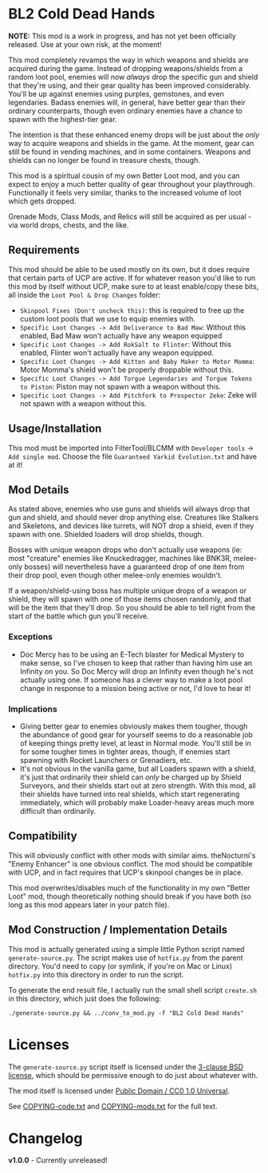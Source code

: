 BL2 Cold Dead Hands
===================

**NOTE:** This mod is a work in progress, and has not yet been officially
released.  Use at your own risk, at the moment!

This mod completely revamps the way in which weapons and shields are
acquired during the game.  Instead of dropping weapons/shields from a
random loot pool, enemies will now *always* drop the specific gun and
shield that they're using, and their gear quality has been improved
considerably.  You'll be up against enemies using purples, gemstones, and
even legendaries.  Badass enemies will, in general, have better gear than
their ordinary counterparts, though even ordinary enemies have a chance to
spawn with the highest-tier gear.

The intention is that these enhanced enemy drops will be just about the
*only* way to acquire weapons and shields in the game.  At the moment, gear
can still be found in vending machines, and in some containers.  Weapons
and shields can no longer be found in treasure chests, though.

This mod is a spiritual cousin of my own Better Loot mod, and you can
expect to enjoy a much better quality of gear throughout your playthrough.
Functionally it feels very similar, thanks to the increased volume of loot
which gets dropped.

Grenade Mods, Class Mods, and Relics will still be acquired as per usual -
via world drops, chests, and the like.

Requirements
------------

This mod should be able to be used mostly on its own, but it does require
that certain parts of UCP are active.  If for whatever reason you'd like to
run this mod by itself without UCP, make sure to at least enable/copy these
bits, all inside the `Loot Pool & Drop Changes` folder:

* `Skinpool Fixes (Don't uncheck this)`: this is
  required to free up the custom loot pools that we use to equip enemies with.
* `Specific Loot Changes -> Add Deliverance to Bad
  Maw`: Without this enabled, Bad Maw won't actually have any weapon equipped
* `Specific Loot Changes -> Add RokSalt to Flinter`:
  Without this enabled, Flinter won't actually have any weapon equipped.
* `Specific Loot Changes -> Add Kitten and Baby Maker to Motor Momma`: Motor
  Momma's shield won't be properly droppable without this.
* `Specific Loot Changes -> Add Torgue Legendaries and Torgue Tokens to Piston`:
  Piston may not spawn with a weapon without this.
* `Specific Loot Changes -> Add Pitchfork to Prospector Zeke`: Zeke will not
  spawn with a weapon without this.

Usage/Installation
------------------

This mod must be imported into FilterTool/BLCMM with `Developer tools` ->
`Add single mod`.  Choose the file `Guaranteed Varkid Evolution.txt` and
have at it!

Mod Details
-----------

As stated above, enemies who use guns and shields will always drop that gun
and shield, and should never drop anything else.  Creatures like Stalkers
and Skeletons, and devices like turrets, will NOT drop a shield, even if
they spawn with one.  Shielded loaders will drop shields, though.

Bosses with unique weapon drops who don't actually use weapons (ie: most
"creature" enemies like Knuckedragger, machines like BNK3R, melee-only
bosses) will nevertheless have a guaranteed drop of one item from their
drop pool, even though other melee-only enemies wouldn't.

If a weapon/shield-using boss has multiple unique drops of a weapon or
shield, they will spawn with one of those items chosen randomly, and that
will be the item that they'll drop.  So you should be able to tell right
from the start of the battle which gun you'll receive.

### Exceptions

* Doc Mercy has to be using an E-Tech blaster for Medical Mystery to make
  sense, so I've chosen to keep that rather than having him use an Infinity
  on you.  So Doc Mercy will drop an Infinity even though he's not actually
  using one.  If someone has a clever way to make a loot pool change in
  response to a mission being active or not, I'd love to hear it!

### Implications

* Giving better gear to enemies obviously makes them tougher, though the
  abundance of good gear for yourself seems to do a reasonable job of
  keeping things pretty level, at least in Normal mode.  You'll still be in
  for some tougher times in tighter areas, though, if enemies start
  spawning with Rocket Launchers or Grenadiers, etc.
* It's not obvious in the vanilla game, but all Loaders spawn with a
  shield, it's just that ordinarily their shield can *only* be charged up
  by Shield Surveyors, and their shields start out at zero strength.  With
  this mod, all their shields have turned into real shields, which start
  regenerating immediately, which will probably make Loader-heavy areas
  much more difficult than ordinarily.

Compatibility
-------------

This will obviously conflict with other mods with similar aims.
theNocturni's "Enemy Enhancer" is one obvious conflict.  The mod should be
compatible with UCP, and in fact requires that UCP's skinpool changes be in
place.

This mod overwrites/disables much of the functionality in my own "Better
Loot" mod, though theoretically nothing should break if you have both (so
long as this mod appears later in your patch file).

Mod Construction / Implementation Details
-----------------------------------------

This mod is actually generated using a simple little Python script named
`generate-source.py`.  The script makes use of `hotfix.py` from the parent
directory.  You'd need to copy (or symlink, if you're on Mac or Linux)
`hotfix.py` into this directory in order to run the script.

To generate the end result file, I actually run the small shell script
`create.sh` in this directory, which just does the following:

    ./generate-source.py && ../conv_to_mod.py -f "BL2 Cold Dead Hands"

Licenses
========

The `generate-source.py` script itself is licensed under the
[3-clause BSD license](https://opensource.org/licenses/BSD-3-Clause),
which should be permissive enough to do just about whatever with.

The mod itself is licensed under
[Public Domain / CC0 1.0 Universal](https://creativecommons.org/publicdomain/zero/1.0/).

See [COPYING-code.txt](../COPYING-code.txt) and [COPYING-mods.txt](../COPYING-mods.txt)
for the full text.

Changelog
=========

**v1.0.0** - Currently unreleased!
